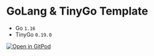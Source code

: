 # GoLang & TinyGo Template

- Go `1.16`
- TinyGo `0.19.0`

[![Open in GitPod](https://gitpod.io/button/open-in-gitpod.svg)](https://gitpod.io/#https://gitlab.com/k33g_org/suborbital-demo)
